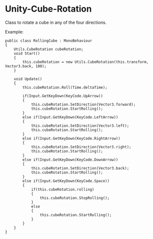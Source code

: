 # Unity-Cube-Rotation
Class to rotate a cube in any of the four directions.




Example:

    public class RollingCube : MonoBehaviour
    {
        Utils.CubeRotation cubeRotation;
        void Start()
        {
            this.cubeRotation = new Utils.CubeRotation(this.transform, Vector3.back, 180);
        }

        void Update()
        {
            this.cubeRotation.Roll(Time.deltaTime);

            if(Input.GetKeyDown(KeyCode.UpArrow))
            {
                this.cubeRotation.SetDirection(Vector3.forward);
                this.cubeRotation.StartRolling();
            }
            else if(Input.GetKeyDown(KeyCode.LeftArrow))
            {
                this.cubeRotation.SetDirection(Vector3.left);
                this.cubeRotation.StartRolling();
            }
            else if(Input.GetKeyDown(KeyCode.RightArrow))
            {
                this.cubeRotation.SetDirection(Vector3.right);
                this.cubeRotation.StartRolling();
            }
            else if(Input.GetKeyDown(KeyCode.DownArrow))
            {
                this.cubeRotation.SetDirection(Vector3.back);
                this.cubeRotation.StartRolling();
            }
            else if(Input.GetKeyDown(KeyCode.Space))
            {
                if(this.cubeRotation.rolling)
                {
                    this.cubeRotation.StopRolling();
                }
                else
                {
                    this.cubeRotation.StartRolling();
                }
            }
        }
    }

